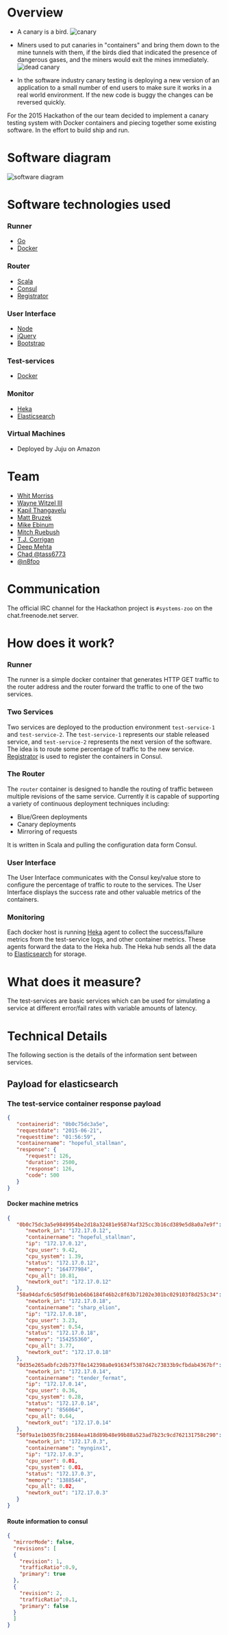 # Overview

* A canary is a bird. ![canary](canary.jpg)

* Miners used to put canaries in "containers" and bring them down to the mine
  tunnels with them, if the birds died that indicated the presence of dangerous
  gases, and the miners would exit the mines immediately.  
![dead canary](dead_canary.png)

* In the software industry canary testing is deploying a new version of an
  application to a small number of end users to make sure it works in a real
  world environment. If the new code is buggy the changes can be reversed
  quickly.

For the 2015 Hackathon of the our team decided to implement a canary testing
system with Docker containers and piecing together some existing software. In
the effort to build ship and run.

# Software diagram

![software diagram](System-zoo.png)

# Software technologies used

### Runner
  * [Go](https://golang.org/)
  * [Docker](https://www.docker.com/)

### Router
  * [Scala](http://www.scala-lang.org/index.html)
  * [Consul](https://www.consul.io/)
  * [Registrator](https://github.com/gliderlabs/registrator)

### User Interface
  * [Node](https://nodejs.org/)
  * [jQuery](https://jquery.com/)
  * [Bootstrap](http://getbootstrap.com/)

### Test-services
  * [Docker](https://www.docker.com/)

### Monitor
* [Heka](http://hekad.readthedocs.org/en/v0.9.2/)
* [Elasticsearch](https://www.elastic.co/products/elasticsearch)

### Virtual Machines
* Deployed by Juju on Amazon

# Team

* [Whit Morriss](https://github.com/whitmo)
* [Wayne Witzel III](https://github.com/wwitzel3)
* [Kapil Thangavelu](https://github.com/kapilt)
* [Matt Bruzek](https://github.com/mbruzek)
* [Mike Ebinum](https://github.com/mebinum)
* [Mitch Ruebush](https://github.com/mruebush)
* [T.J. Corrigan](https://github.com/tj-corrigan)
* [Deep Mehta](https://github.com/deepmehtait)
* [Chad @tass6773](https://github.com/tass6773)
* [@n8foo](https://github.com/n8foo)

# Communication
The official IRC channel for the Hackathon project is `#systems-zoo` on the
chat.freenode.net server.

# How does it work?

### Runner
The runner is a simple docker container that generates HTTP GET traffic to the
router address and the router forward the traffic to one of the two services.

### Two Services

Two services are deployed to the production environment `test-service-1` and
`test-service-2`.  The `test-service-1` represents our stable released service,
and `test-service-2` represents the next version of the software. The idea is
to route some percentage of traffic to the new service.
[Registrator](https://github.com/gliderlabs/registrator) is used to register
the containers in Consul.

### The Router
The `router` container is designed to handle the routing of traffic
between multiple revisions of the same service. Currently it is capable of
supporting a variety of continuous deployment techniques including:

  * Blue/Green deployments
  * Canary deployments
  * Mirroring of requests

It is written in Scala and pulling the configuration data form Consul.

### User Interface
The User Interface communicates with the Consul key/value store to configure
the  percentage of traffic to route to the services.  The User Interface
displays the success rate and other valuable metrics of the containers.

### Monitoring
Each docker host is running [Heka](http://hekad.readthedocs.org/en/v0.9.2/)
agent to collect the success/failure metrics from the test-service logs, and
other container metrics.  These agents forward the data to the Heka hub.  The
Heka hub sends all the data to
[Elasticsearch](https://www.elastic.co/products/elasticsearch)
for storage.

# What does it measure?
The test-services are basic services which can be used for simulating a
service at different error/fail rates with variable amounts of latency.

# Technical Details

The following section is the details of the information sent between services.

## Payload for elasticsearch

### The test-service container response payload

```json
{
   "containerid": "0b0c75dc3a5e",
   "requestdate": "2015-06-21",
   "requesttime": "01:56:59",
   "containername": "hopeful_stallman",
   "response": {
      "request": 126,
      "duration": 2500,
      "response": 126,
      "code": 500
   }
}
```

#### Docker machine metrics

```json
{
   "0b0c75dc3a5e9849954be2d18a32481e95874af325cc3b16cd389e5d8a0a7e9f": {
      "newtork_in": "172.17.0.12",
      "containername": "hopeful_stallman",
      "ip": "172.17.0.12",
      "cpu_user": 9.42,
      "cpu_system": 1.39,
      "status": "172.17.0.12",
      "memory": "164777984",
      "cpu_all": 10.81,
      "newtork_out": "172.17.0.12"
   },
   "58a94dafc6c505df9b1eb6b6184f46b2c8f63b71202e301bc029103f8d253c34": {
      "newtork_in": "172.17.0.18",
      "containername": "sharp_elion",
      "ip": "172.17.0.18",
      "cpu_user": 3.23,
      "cpu_system": 0.54,
      "status": "172.17.0.18",
      "memory": "154255360",
      "cpu_all": 3.77,
      "newtork_out": "172.17.0.18"
   },
   "0d35e265adbfc2db737f8e142398a0e91634f5387d42c73833b9cfbdab4367bf": {
      "newtork_in": "172.17.0.14",
      "containername": "tender_fermat",
      "ip": "172.17.0.14",
      "cpu_user": 0.36,
      "cpu_system": 0.28,
      "status": "172.17.0.14",
      "memory": "856064",
      "cpu_all": 0.64,
      "newtork_out": "172.17.0.14"
   },
   "50f9a1e1b035f8c21684ea418d89b48e99b88a523ad7b23c9cd762131758c290": {
      "newtork_in": "172.17.0.3",
      "containername": "mynginx1",
      "ip": "172.17.0.3",
      "cpu_user": 0.01,
      "cpu_system": 0.01,
      "status": "172.17.0.3",
      "memory": "1388544",
      "cpu_all": 0.02,
      "newtork_out": "172.17.0.3"
   }
}
```

#### Route information to consul
```json
{
  "mirrorMode": false,
  "revisions": [
  {
    "revision": 1,
    "trafficRatio":0.9,
    "primary": true
  },
  {
    "revision": 2,
    "trafficRatio":0.1,
    "primary": false
  }
  ]
}
```
